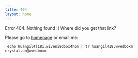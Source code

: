 ```yaml
---
title: 404
layout: home
---
```


Error 404. Nothing found :( Where did you get that link?

Please go to [homepage](/) or email me:

     echo huangil4l18i.wiveni8dbox4hom | tr huangil418.wvedboxm crystal.un@wvedboxm

